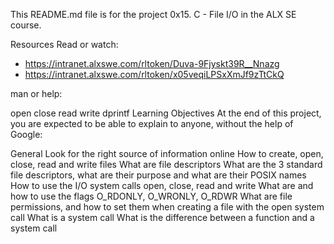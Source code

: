 This README.md file is for the project 0x15. C - File I/O in the ALX SE course.

Resources
Read or watch:
* https://intranet.alxswe.com/rltoken/Duva-9Fjyskt39R__Nnazg
* https://intranet.alxswe.com/rltoken/x05veqiLPSxXmJf9zTtCkQ

man or help:

open
close
read
write
dprintf
Learning Objectives
At the end of this project, you are expected to be able to explain to anyone, without the help of Google:

General
Look for the right source of information online
How to create, open, close, read and write files
What are file descriptors
What are the 3 standard file descriptors, what are their purpose and what are their POSIX names
How to use the I/O system calls open, close, read and write
What are and how to use the flags O_RDONLY, O_WRONLY, O_RDWR
What are file permissions, and how to set them when creating a file with the open system call
What is a system call
What is the difference between a function and a system call
